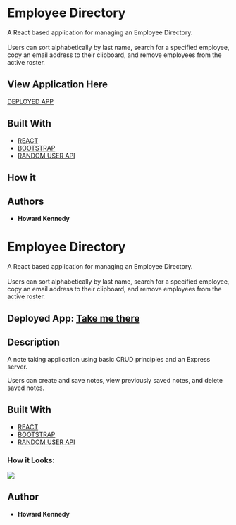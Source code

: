 # Employee Directory

A React based application for managing an Employee Directory. <br><br>
Users can sort alphabetically by last name, search for a specified employee, copy an email address to their clipboard, and remove employees from the active roster. 

## View Application Here

[DEPLOYED APP](https://onemeanteam.herokuapp.com/)

## Built With

* [REACT](https://reactjs.org/) 
* [BOOTSTRAP](https://getbootstrap.com/)
* [RANDOM USER API](https://randomuser.me/) 

## How it

## Authors

* **Howard Kennedy** 

# Employee Directory

A React based application for managing an Employee Directory. <br><br>
Users can sort alphabetically by last name, search for a specified employee, copy an email address to their clipboard, and remove employees from the active roster. 

## Deployed App: [Take me there](https://onemeanteam.herokuapp.com/)

## Description

A note taking application using basic CRUD principles and an Express server.

Users can create and save notes, view previously saved notes, and delete saved notes. 

## Built With

* [REACT](https://reactjs.org/) 
* [BOOTSTRAP](https://getbootstrap.com/)
* [RANDOM USER API](https://randomuser.me/) 

### How it Looks:

![](https://media.giphy.com/media/dUBPehQjxyQc0TaytE/giphy.gif)


## Author

* **Howard Kennedy** 


